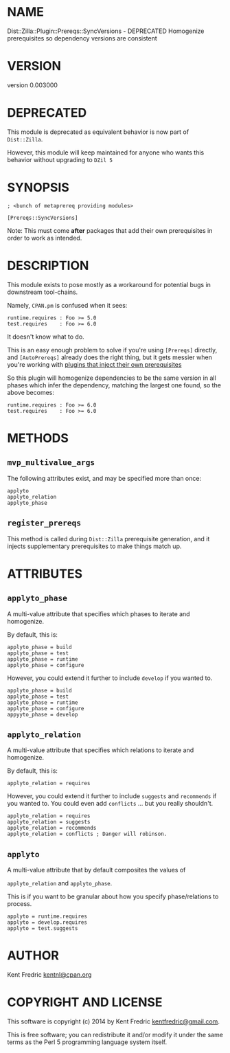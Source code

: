 # NAME

Dist::Zilla::Plugin::Prereqs::SyncVersions - DEPRECATED Homogenize prerequisites so dependency versions are consistent

# VERSION

version 0.003000

# DEPRECATED

This module is deprecated as equivalent behavior is now part of `Dist::Zilla`.

However, this module will keep maintained for anyone who wants this behavior without upgrading to `DZil 5`

# SYNOPSIS

    ; <bunch of metaprereq providing modules>

    [Prereqs::SyncVersions]

Note: This must come **after** packages that add their own prerequisites in order to work as intended.

# DESCRIPTION

This module exists to pose mostly as a workaround for potential bugs in downstream tool-chains.

Namely, `CPAN.pm` is confused when it sees:

    runtime.requires : Foo >= 5.0
    test.requires    : Foo >= 6.0

It doesn't know what to do.

This is an easy enough problem to solve if you're using `[Prereqs]` directly,
and `[AutoPrereqs]` already does the right thing, but it gets messier
when you're working with [plugins that inject their own prerequisites](https://github.com/dagolden/Path-Tiny/commit/c620171db96597456a182ea6088a24d8de5debf6)

So this plugin will homogenize dependencies to be the same version in all phases
which infer the dependency, matching the largest one found, so the above becomes:

    runtime.requires : Foo >= 6.0
    test.requires    : Foo >= 6.0

# METHODS

## `mvp_multivalue_args`

The following attributes exist, and may be specified more than once:

    applyto
    applyto_relation
    applyto_phase

## `register_prereqs`

This method is called during `Dist::Zilla` prerequisite generation,
and it injects supplementary prerequisites to make things match up.

# ATTRIBUTES

## `applyto_phase`

A multi-value attribute that specifies which phases to iterate and homogenize.

By default, this is:

    applyto_phase = build
    applyto_phase = test
    applyto_phase = runtime
    applyto_phase = configure

However, you could extend it further to include `develop` if you wanted to.

    applyto_phase = build
    applyto_phase = test
    applyto_phase = runtime
    applyto_phase = configure
    appyyto_phase = develop

## `applyto_relation`

A multi-value attribute that specifies which relations to iterate and homogenize.

By default, this is:

    applyto_relation = requires

However, you could extend it further to include `suggests` and `recommends` if you wanted to.
You could even add `conflicts` ... but you really shouldn't.

    applyto_relation = requires
    applyto_relation = suggests
    applyto_relation = recommends
    applyto_relation = conflicts ; Danger will robinson.

## `applyto`

A multi-value attribute that by default composites the values of

`applyto_relation` and `applyto_phase`.

This is if you want to be granular about how you specify phase/relations to process.

    applyto = runtime.requires
    applyto = develop.requires
    applyto = test.suggests

# AUTHOR

Kent Fredric <kentnl@cpan.org>

# COPYRIGHT AND LICENSE

This software is copyright (c) 2014 by Kent Fredric <kentfredric@gmail.com>.

This is free software; you can redistribute it and/or modify it under
the same terms as the Perl 5 programming language system itself.
